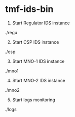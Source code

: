 # tmf-ids-bin

1. Start Regulator IDS instance

./regu

2. Start CSP IDS instance

./csp

3. Start MNO-1 IDS instance

./mno1

4. Start MNO-2 IDS instance

./mno2

5. Start logs monitoring

./logs

